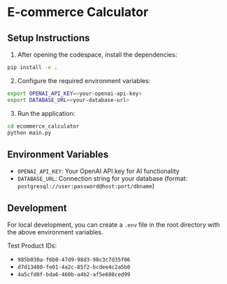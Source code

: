 # E-commerce Calculator

## Setup Instructions

1. After opening the codespace, install the dependencies:

```bash
pip install -e .
```

2. Configure the required environment variables:

```bash
export OPENAI_API_KEY=<your-openai-api-key>
export DATABASE_URL=<your-database-url>
```

3. Run the application:

```bash
cd ecommerce_calculator
python main.py
```

## Environment Variables

- `OPENAI_API_KEY`: Your OpenAI API key for AI functionality
- `DATABASE_URL`: Connection string for your database (format: `postgresql://user:password@host:port/dbname`)

## Development

For local development, you can create a `.env` file in the root directory with the above environment variables.

Test Product IDs:

- `985b030a-f6b0-47d9-98d3-98c3c7d35f06`
- `d7d13480-fe01-4a2c-85f2-bcdee4c2a5b0`
- `4a5cfd0f-bda6-460b-a4b2-af5e608ced99`
